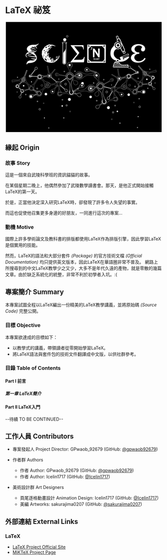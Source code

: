 # LaTeX 祕笈

<p align="center">
	<img src="images/readme/science.png" width="500px">
	</img>
</p>





## 緣起 Origin

### 故事 Story

這是一個來自武陵科學班的資訊貓貓的故事。

在某個星期二晚上，他偶然參加了武陵數學讀書會。那天，是他正式開始接觸LaTeX的第一天。

於是，正當他決定深入研究LaTeX時，卻發現了許多令人失望的事實。

而這也促使他召集更多身邊的好朋友，一同進行這次的專案...


### 動機 Motive

國際上許多學術論文及教科書的排版都使用LaTeX作為排版引擎，因此學習LaTeX是個實用的技能。

然而，LaTeX的語法和大部分套件 *(Package)* 的官方技術文檔 *(Official Documentation)* 均只提供英文版本，因此LaTeX在華語圈非常不普及。
網路上所搜尋到的中文LaTeX教學少之又少，大多不是年代久遠的產物，就是零散的幾篇文章。由於缺乏系統化的統整，非常不利於初學者入坑。:(

## 專案簡介 Summary

本專案試圖全程以LaTeX編出一份精美的LaTeX教學講義，並將原始碼 *(Source Code)* 完整公開。

### 目標 Objective

本專案欲達成的目標如下：

- 以教學式的講義，帶領讀者從零開始學習LaTeX。
- 將LaTeX語法與套件包的技術文件翻譯成中文版，以供社群參考。

### 目錄 Table of Contents

#### Part I 前言

##### 第一章 LaTeX簡介

#### Part II LaTeX入門

--待續 TO BE CONTINUED--


## 工作人員 Contributors

- 專案發起人 Project Director: GPwaob_92679 (GitHub: [@gpwaob92679](https://github.com/gpwaob92679))

- 作者群 Authors
	- 作者 Author: GPwaob_92679 (GitHub: [@gpwaob92679](https://github.com/gpwaob92679))
	- 作者 Author: Icelin1717 (GitHub: [@Icelin1717](https://github.com/Icelin1717))

- 美術設計群 Art Designers
	- 頁尾逐格動畫設計 Animation Design: Icelin1717 (GitHub: [@Icelin1717](https://github.com/Icelin1717))
	- 美編 Artworks: sakurajima0207 (GitHub: [@sakurajima0207](https://github.com/sakurajima0207))
	
## 外部連結  External Links

### LaTeX

- [LaTeX Project Official Site](https://www.latex-project.org/)
- [MiKTeX Project Page](https://miktex.org/)

### 
